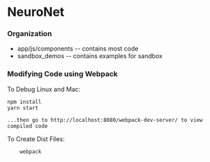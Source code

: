 # NeuroNet
### Organization
* app/js/components -- contains most code
* sandbox_demos -- contains examples for sandbox

### Modifying Code using Webpack
To Debug Linux and Mac:

```
npm install
yarn start
```
    ...then go to http://localhost:8080/webpack-dev-server/ to view compiled code

To Create Dist Files:

```
    webpack
```

